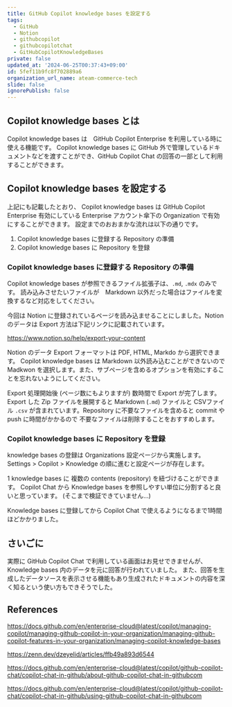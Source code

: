 ```yaml
---
title: GitHub Copilot knowledge bases を設定する
tags:
  - GitHub
  - Notion
  - githubcopilot
  - githubcopilotchat
  - GitHubCopilotKnowledgeBases
private: false
updated_at: '2024-06-25T00:37:43+09:00'
id: 5fef11b9fc8f702889a6
organization_url_name: ateam-commerce-tech
slide: false
ignorePublish: false
---
```


## Copilot knowledge bases とは

Copilot knowledge bases は　GitHub Copilot Enterprise を利用している時に使える機能です。
Copilot knowledge bases に GitHub 外で管理しているドキュメントなどを渡すことができ、GitHub Copilot Chat の回答の一部として利用することができます。

## Copilot knowledge bases を設定する

上記にも記載したとおり、 Copilot knowledge bases は GitHub Copilot Enterprise 有効にしている Enterprise アカウント傘下の Organization で有効にすることができます。
設定までのおおまかな流れは以下の通りです。

1. Copilot knowledge bases に登録する Repository の準備
1. Copilot knowledge bases に Repository を登録

### Copilot knowledge bases に登録する Repository の準備

Copilot knowledge bases が参照できるファイル拡張子は、`.md`, `.mdx` のみです。
読み込みさせたいファイルが　Markdown 以外だった場合はファイルを変換するなど対応をしてください。

今回は Notion に登録されているページを読み込ませることにしました。Notion のデータは Export 方法は下記リンクに記載されています。

https://www.notion.so/help/export-your-content

Notion のデータ Export フォーマットは PDF, HTML, Markdo から選択できます。
Copilot knowledge bases は Markdown 以外読み込むことができないので Madkwon を選択します。また、サブページを含めるオプションを有効にすることを忘れないようにしてください。

Export 処理開始後 (ページ数にもよりますが) 数時間で Export が完了します。
Export した Zip ファイルを展開すると Markdown (`.md`) ファイルと CSVファイル `.csv` が含まれています。Repository に不要なファイルを含めると commit や push に時間がかかるので 不要なファイルは削除することをおすすめします。

### Copilot knowledge bases に Repository を登録

knowledge bases の登録は Organizations 設定ページから実施します。
Settings > Copilot > Knowledge の順に進むと設定ページが存在します。

1 knowledge bases に 複数の contents (repository) を紐づけることができます。
Copilot Chat から Knowledge bases を参照しやすい単位に分割すると良いと思っています。 (そこまで検証できていません...)

Knowledge bases に登録してから Copilot Chat で使えるようになるまで1時間ほどかかりました。

## さいごに

実際に GitHub Copilot Chat で利用している画面はお見せできませんが、 Knowledge bases 内のデータを元に回答が行われていました。
また、回答を生成したデータソースを表示させる機能もあり生成されたドキュメントの内容を深く知るという使い方もできそうでした。

## References

https://docs.github.com/en/enterprise-cloud@latest/copilot/managing-copilot/managing-github-copilot-in-your-organization/managing-github-copilot-features-in-your-organization/managing-copilot-knowledge-bases

https://zenn.dev/dzeyelid/articles/ffb49a893d6544

https://docs.github.com/en/enterprise-cloud@latest/copilot/github-copilot-chat/copilot-chat-in-github/about-github-copilot-chat-in-githubcom

https://docs.github.com/en/enterprise-cloud@latest/copilot/github-copilot-chat/copilot-chat-in-github/using-github-copilot-chat-in-githubcom
